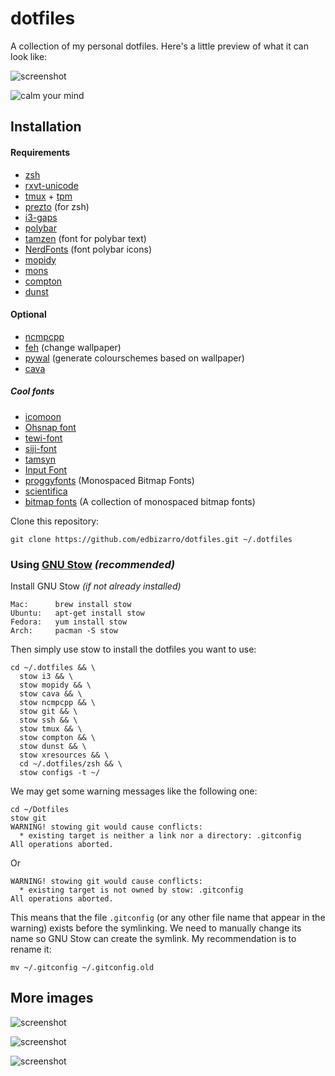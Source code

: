 dotfiles
========

A collection of my personal dotfiles. Here's a little preview of what it can look like:

![screenshot](https://raw.githubusercontent.com/edbizarro/dotfiles/master/images/2newEnG.jpg)

![calm your mind](https://raw.githubusercontent.com/edbizarro/dotfiles/master/images/calm_your_mind.png)

Installation
------------



#### Requirements

* [zsh](http://www.zsh.org)
* [rxvt-unicode](https://wiki.archlinux.org/index.php/rxvt-unicode)
* [tmux](https://github.com/tmux/tmux) + [tpm](https://github.com/tmux-plugins/tpm)
* [prezto](https://github.com/sorin-ionescu/prezto) (for zsh)
* [i3-gaps](https://github.com/Airblader/i3)
* [polybar](https://github.com/jaagr/polybar)
* [tamzen](https://github.com/sunaku/tamzen-font) (font for polybar text)
* [NerdFonts](https://github.com/ryanoasis/nerd-fonts) (font polybar icons)
* [mopidy](https://www.mopidy.com/)
* [mons](https://github.com/Ventto/mons)
* [compton](https://github.com/chjj/compton)
* [dunst](https://github.com/dunst-project/dunst)

#### Optional

* [ncmpcpp](http://rybczak.net/ncmpcpp/)
* [feh](https://feh.finalrewind.org) (change wallpaper)
* [pywal](https://github.com/dylanaraps/pywal) (generate colourschemes based on wallpaper)
* [cava](https://github.com/karlstav/cava)

##### Cool fonts

* [icomoon](https://icomoon.io)
* [Ohsnap font](https://aur.archlinux.org/packages/ohsnap/)
* [tewi-font](https://github.com/lucy/tewi-font)
* [siji-font](https://github.com/stark/siji)
* [tamsyn](http://www.fial.com/~scott/tamsyn-font/)
* [Input Font](http://input.fontbureau.com/download/)
* [proggyfonts](https://proggyfonts.net/download/) (Monospaced Bitmap Fonts)
* [scientifica](https://github.com/NerdyPepper/scientifica)
* [bitmap fonts](https://github.com/Tecate/bitmap-fonts) (A collection of monospaced bitmap fonts)

Clone this repository:

    git clone https://github.com/edbizarro/dotfiles.git ~/.dotfiles

### Using [GNU Stow](https://www.gnu.org/software/stow/) _(recommended)_
Install GNU Stow _(if not already installed)_

    Mac:      brew install stow
    Ubuntu:   apt-get install stow
    Fedora:   yum install stow
    Arch:     pacman -S stow


Then simply use stow to install the dotfiles you want to use:

    cd ~/.dotfiles && \
      stow i3 && \
      stow mopidy && \
      stow cava && \
      stow ncmpcpp && \
      stow git && \
      stow ssh && \
      stow tmux && \
      stow compton && \
      stow dunst && \
      stow xresources && \
      cd ~/.dotfiles/zsh && \
      stow configs -t ~/

We may get some warning messages like the following one:

    cd ~/Dotfiles
    stow git
    WARNING! stowing git would cause conflicts:
      * existing target is neither a link nor a directory: .gitconfig
    All operations aborted.

Or

    WARNING! stowing git would cause conflicts:
      * existing target is not owned by stow: .gitconfig
    All operations aborted.

This means that the file `.gitconfig` (or any other file name that appear in the warning) exists before the symlinking. We need to
manually change its name so GNU Stow can create the symlink. My recommendation is
to rename it:

    mv ~/.gitconfig ~/.gitconfig.old

## More images

![screenshot](https://raw.githubusercontent.com/edbizarro/dotfiles/master/images/wow.png)

![screenshot](https://raw.githubusercontent.com/edbizarro/dotfiles/master/images/eJ0rq95.jpg)

![screenshot](https://raw.githubusercontent.com/edbizarro/dotfiles/master/images/another-theme.png)
